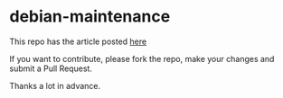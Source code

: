 # debian-maintenance

This repo has the article posted [here](https://www.garron.me/en/articles/debian.html)

If you want to contribute, please fork the repo, make your changes and submit a Pull Request.

Thanks a lot in advance.
